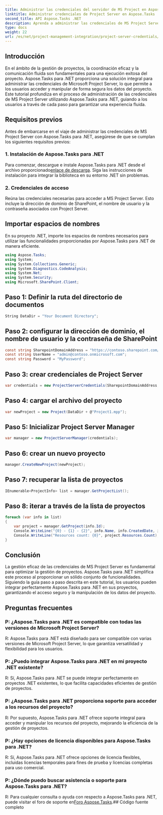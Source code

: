 ```yaml
---
title: Administrar las credenciales del servidor de MS Project en Aspose.Tasks
linktitle: Administrar credenciales de Project Server en Aspose.Tasks
second_title: API Aspose.Tasks .NET
description: Aprenda a administrar las credenciales de MS Project Server sin problemas con Aspose.Tasks para .NET. Mejorar la eficiencia de la gestión de proyectos.
type: docs
weight: 22
url: /es/net/project-management-integration/project-server-credentials/
---
```

## Introducción
En el ámbito de la gestión de proyectos, la coordinación eficaz y la comunicación fluida son fundamentales para una ejecución exitosa del proyecto. Aspose.Tasks para .NET proporciona una solución integral para administrar las credenciales de Microsoft Project Server, lo que permite a los usuarios acceder y manipular de forma segura los datos del proyecto. Este tutorial profundiza en el proceso de administración de las credenciales de MS Project Server utilizando Aspose.Tasks para .NET, guiando a los usuarios a través de cada paso para garantizar una experiencia fluida.
## Requisitos previos
Antes de embarcarse en el viaje de administrar las credenciales de MS Project Server con Aspose.Tasks para .NET, asegúrese de que se cumplan los siguientes requisitos previos:
### 1. Instalación de Aspose.Tasks para .NET
 Para comenzar, descargue e instale Aspose.Tasks para .NET desde el archivo proporcionado[enlace de descarga](https://releases.aspose.com/tasks/net/). Siga las instrucciones de instalación para integrar la biblioteca en su entorno .NET sin problemas.
### 2. Credenciales de acceso
Reúna las credenciales necesarias para acceder a MS Project Server. Esto incluye la dirección de dominio de SharePoint, el nombre de usuario y la contraseña asociados con Project Server.

## Importar espacios de nombres
En su proyecto .NET, importe los espacios de nombres necesarios para utilizar las funcionalidades proporcionadas por Aspose.Tasks para .NET de manera eficiente.

```csharp
using Aspose.Tasks;
using System;
using System.Collections.Generic;
using System.Diagnostics.CodeAnalysis;
using System.Net;
using System.Security;
using Microsoft.SharePoint.Client;

```

## Paso 1: Definir la ruta del directorio de documentos
```csharp
String DataDir = "Your Document Directory";
```
## Paso 2: configurar la dirección de dominio, el nombre de usuario y la contraseña de SharePoint
```csharp
const string SharepointDomainAddress = "https://contoso.sharepoint.com/sites/pwa";
const string UserName = "admin@contoso.onmicrosoft.com";
const string Password = "MyPassword";
```
## Paso 3: crear credenciales de Project Server
```csharp
var credentials = new ProjectServerCredentials(SharepointDomainAddress, UserName, Password);
```
## Paso 4: cargar el archivo del proyecto
```csharp
var newProject = new Project(DataDir + @"Project1.mpp");
```
## Paso 5: Inicializar Project Server Manager
```csharp
var manager = new ProjectServerManager(credentials);
```
## Paso 6: crear un nuevo proyecto
```csharp
manager.CreateNewProject(newProject);
```
## Paso 7: recuperar la lista de proyectos
```csharp
IEnumerable<ProjectInfo> list = manager.GetProjectList();
```
## Paso 8: iterar a través de la lista de proyectos
```csharp
foreach (var info in list)
{
    var project = manager.GetProject(info.Id);
    Console.WriteLine("{0} - {1} - {2}", info.Name, info.CreatedDate, info.LastSavedDate);
    Console.WriteLine("Resources count: {0}", project.Resources.Count);
}
```

## Conclusión
La gestión eficaz de las credenciales de MS Project Server es fundamental para optimizar la gestión de proyectos. Aspose.Tasks para .NET simplifica este proceso al proporcionar un sólido conjunto de funcionalidades. Siguiendo la guía paso a paso descrita en este tutorial, los usuarios pueden integrar perfectamente Aspose.Tasks para .NET en sus proyectos, garantizando el acceso seguro y la manipulación de los datos del proyecto.
## Preguntas frecuentes
### P: ¿Aspose.Tasks para .NET es compatible con todas las versiones de Microsoft Project Server?
R: Aspose.Tasks para .NET está diseñado para ser compatible con varias versiones de Microsoft Project Server, lo que garantiza versatilidad y flexibilidad para los usuarios.
### P: ¿Puedo integrar Aspose.Tasks para .NET en mi proyecto .NET existente?
R: Sí, Aspose.Tasks para .NET se puede integrar perfectamente en proyectos .NET existentes, lo que facilita capacidades eficientes de gestión de proyectos.
### P: ¿Aspose.Tasks para .NET proporciona soporte para acceder a los recursos del proyecto?
R: Por supuesto, Aspose.Tasks para .NET ofrece soporte integral para acceder y manipular los recursos del proyecto, mejorando la eficiencia de la gestión de proyectos.
### P: ¿Hay opciones de licencia disponibles para Aspose.Tasks para .NET?
R: Sí, Aspose.Tasks para .NET ofrece opciones de licencia flexibles, incluidas licencias temporales para fines de prueba y licencias completas para uso comercial.
### P: ¿Dónde puedo buscar asistencia o soporte para Aspose.Tasks para .NET?
 R: Para cualquier consulta o ayuda con respecto a Aspose.Tasks para .NET, puede visitar el foro de soporte en[Foro Aspose.Tasks](https://forum.aspose.com/c/tasks/15).## Código fuente completo